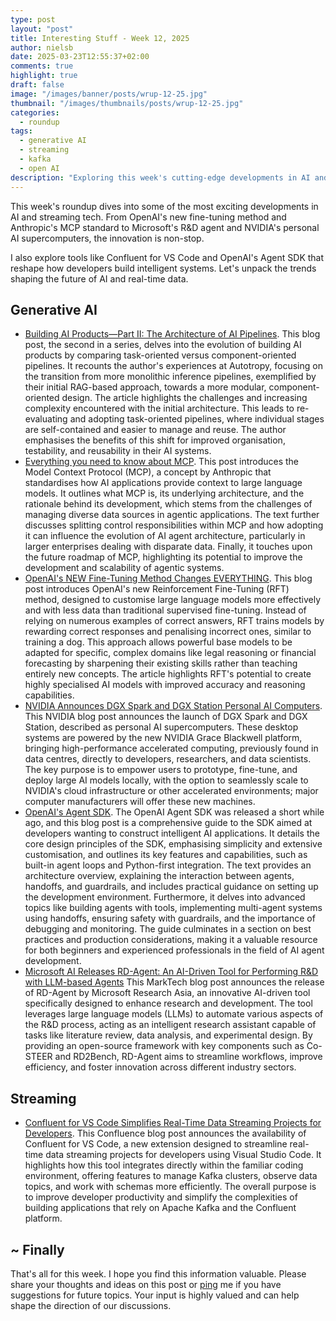 ```yaml
---
type: post
layout: "post"
title: Interesting Stuff - Week 12, 2025
author: nielsb
date: 2025-03-23T12:55:37+02:00
comments: true
highlight: true
draft: false
image: "/images/banner/posts/wrup-12-25.jpg"
thumbnail: "/images/thumbnails/posts/wrup-12-25.jpg"
categories:
  - roundup
tags:
  - generative AI
  - streaming
  - kafka
  - open AI
description: "Exploring this week's cutting-edge developments in AI and streaming, including OpenAI's new fine-tuning method, Anthropic's MCP, and Microsoft's RD-Agent. It also highlights tools like the OpenAI Agent SDK and Confluent for VS Code that are transforming how developers build and manage intelligent systems. Dive in for a quick hit of the most impactful tech news of the week."
---
```


This week's roundup dives into some of the most exciting developments in AI and streaming tech. From OpenAI's new fine-tuning method and Anthropic's MCP standard to Microsoft's R&D agent and NVIDIA's personal AI supercomputers, the innovation is non-stop. 

I also explore tools like Confluent for VS Code and OpenAI's Agent SDK that reshape how developers build intelligent systems. Let's unpack the trends shaping the future of AI and real-time data.

<!--more-->

<!--
## Podcast

If you rather listen to the summary:



Click on the link above to listen to the podcast. Oh, the direct link to the episode is [here]().
-->

## Generative AI

* [Building AI Products—Part II: The Architecture of AI Pipelines](https://philcalcado.com/2025/03/14/building-ai-products-part-ii.html). This blog post, the second in a series, delves into the evolution of building AI products by comparing task-oriented versus component-oriented pipelines. It recounts the author's experiences at Autotropy, focusing on the transition from more monolithic inference pipelines, exemplified by their initial RAG-based approach, towards a more modular, component-oriented design. The article highlights the challenges and increasing complexity encountered with the initial architecture. This leads to re-evaluating and adopting task-oriented pipelines, where individual stages are self-contained and easier to manage and reuse. The author emphasises the benefits of this shift for improved organisation, testability, and reusability in their AI systems.
* [Everything you need to know about MCP](https://www.newsletter.swirlai.com/p/everything-you-need-to-know-about). This post introduces the Model Context Protocol (MCP), a concept by Anthropic that standardises how AI applications provide context to large language models. It outlines what MCP is, its underlying architecture, and the rationale behind its development, which stems from the challenges of managing diverse data sources in agentic applications. The text further discusses splitting control responsibilities within MCP and how adopting it can influence the evolution of AI agent architecture, particularly in larger enterprises dealing with disparate data. Finally, it touches upon the future roadmap of MCP, highlighting its potential to improve the development and scalability of agentic systems.
* [OpenAI's NEW Fine-Tuning Method Changes EVERYTHING](https://www.louisbouchard.ai/rft/). This blog post introduces OpenAI's new Reinforcement Fine-Tuning (RFT) method, designed to customise large language models more effectively and with less data than traditional supervised fine-tuning. Instead of relying on numerous examples of correct answers, RFT trains models by rewarding correct responses and penalising incorrect ones, similar to training a dog. This approach allows powerful base models to be adapted for specific, complex domains like legal reasoning or financial forecasting by sharpening their existing skills rather than teaching entirely new concepts. The article highlights RFT's potential to create highly specialised AI models with improved accuracy and reasoning capabilities.
* [NVIDIA Announces DGX Spark and DGX Station Personal AI Computers](https://nvidianews.nvidia.com/news/nvidia-announces-dgx-spark-and-dgx-station-personal-ai-computers). This NVIDIA blog post announces the launch of DGX Spark and DGX Station, described as personal AI supercomputers. These desktop systems are powered by the new NVIDIA Grace Blackwell platform, bringing high-performance accelerated computing, previously found in data centres, directly to developers, researchers, and data scientists. The key purpose is to empower users to prototype, fine-tune, and deploy large AI models locally, with the option to seamlessly scale to NVIDIA's cloud infrastructure or other accelerated environments; major computer manufacturers will offer these new machines.
* [OpenAI's Agent SDK](https://pub.towardsai.net/openais-agent-sdk-f58dfec89f5b). The OpenAI Agent SDK was released a short while ago, and this blog post is a comprehensive guide to the SDK aimed at developers wanting to construct intelligent AI applications. It details the core design principles of the SDK, emphasising simplicity and extensive customisation, and outlines its key features and capabilities, such as built-in agent loops and Python-first integration. The text provides an architecture overview, explaining the interaction between agents, handoffs, and guardrails, and includes practical guidance on setting up the development environment. Furthermore, it delves into advanced topics like building agents with tools, implementing multi-agent systems using handoffs, ensuring safety with guardrails, and the importance of debugging and monitoring. The guide culminates in a section on best practices and production considerations, making it a valuable resource for both beginners and experienced professionals in the field of AI agent development.
* [Microsoft AI Releases RD-Agent: An AI-Driven Tool for Performing R&D with LLM-based Agents](https://www.marktechpost.com/2025/03/22/microsoft-ai-releases-rd-agent-an-ai-driven-tool-for-performing-rd-with-llm-based-agents/) This MarkTech blog post announces the release of RD-Agent by Microsoft Research Asia, an innovative AI-driven tool specifically designed to enhance research and development. The tool leverages large language models (LLMs) to automate various aspects of the R&D process, acting as an intelligent research assistant capable of tasks like literature review, data analysis, and experimental design. By providing an open-source framework with key components such as Co-STEER and RD2Bench, RD-Agent aims to streamline workflows, improve efficiency, and foster innovation across different industry sectors.

## Streaming

* [Confluent for VS Code Simplifies Real-Time Data Streaming Projects for Developers](https://www.confluent.io/blog/confluent-for-vs-code-goes-ga/). This Confluence blog post announces the availability of Confluent for VS Code, a new extension designed to streamline real-time data streaming projects for developers using Visual Studio Code. It highlights how this tool integrates directly within the familiar coding environment, offering features to manage Kafka clusters, observe data topics, and work with schemas more efficiently. The overall purpose is to improve developer productivity and simplify the complexities of building applications that rely on Apache Kafka and the Confluent platform.

## ~ Finally

That's all for this week. I hope you find this information valuable. Please share your thoughts and ideas on this post or [ping][ma] me if you have suggestions for future topics. Your input is highly valued and can help shape the direction of our discussions.

[ma]: mailto:niels.it.berglund@gmail.com
[mp]: https://blog.acolyer.org
[iq]: https://www.infoq.com/
[ew]: http://sqlonice.com/
[re]: http://blog.revolutionanalytics.com
[sqsk]: https://www.sqlskills.com
[mdaveyblog]: https://mdavey.wordpress.com/
[charlblog]: https://charlla.com/

[jovpop]: https://twitter.com/JovanPop_MSFT
[bobw]: https://twitter.com/bobwardms
[revod]: https://twitter.com/revodavid
[lonny]: https://twitter.com/sqL_handLe
[ewtw]: https://twitter.com/sqlOnIce
[buckw]: https://twitter.com/BuckWoodyMSFT
[mattw]: https://twitter.com/matthewwarren
[murba]: https://twitter.com/muratdemirbas
[daveda]: https://twitter.com/davidthecoder
[adcol]: https://twitter.com/adriancolyer
[jesrod]: https://twitter.com/jrdothoughts
[tomaz]: https://twitter.com/tomaz_tsql
[dataart]: https://twitter.com/dataartisans
[luis]: https://twitter.com/luis_de_sousa
[benstop]: https://twitter.com/benstopford
[conflu]: https://twitter.com/confluentinc
[tylert]: https://twitter.com/tyler_treat
[andrewng]: https://twitter.com/AndrewYNg
[lawr]: https://twitter.com/bytezn
[jue]: https://twitter.com/b0rk
[yan]: https://twitter.com/theburningmonk
[danny]: https://twitter.com/g9yuayon
[rmoff]: https://www.linkedin.com/in/robinmoffatt/
[ryansw]: https://twitter.com/ryanswanstrom
[pabloc]: https://twitter.com/pabloc_ds
[mklep]: https://twitter.com/martinkl
[mdavey]: https://twitter.com/matt_davey
[jboner]: https://twitter.com/jboner
[joeduff]: https://twitter.com/funcOfJoe
[charl]: https://twitter.com/charllamprecht
[dbricks]: https://twitter.com/databricks
[adsit]: https://twitter.com/SitnikAdam
[vicky]: https://twitter.com/vickyharp
[dscentral]: https://twitter.com/DataScienceCtrl
[natemc]: https://twitter.com/natemcmaster
[ads]: https://twitter.com/azuredatastudio
[travw]: https://twitter.com/radtravis
[emilk]: https://twitter.com/IsTheArchitect
[netflx]: https://netflixtechblog.com/
[hubert]: https://www.linkedin.com/in/hkdulay/
[jserra]: https://www.linkedin.com/in/jamesserra/
[lemi]: https://www.linkedin.com/in/lemimasalu/
[michael]: https://www.linkedin.com/in/michaeladrianjohnson/
